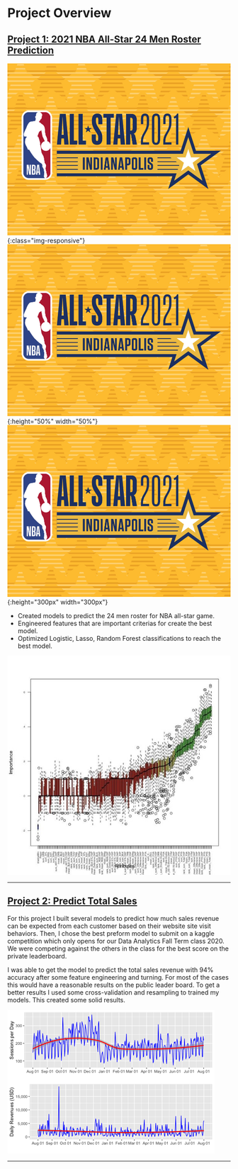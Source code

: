 # Project Overview

## [Project 1: 2021 NBA All-Star 24 Men Roster Prediction](https://github.com/haixiaolu/NBA-all-star)
![](https://github.com/haixiaolu/Lu_Portfolio/blob/main/images/nbaas21_ss1.jpg) {:class="img-responsive"}
![](https://github.com/haixiaolu/Lu_Portfolio/blob/main/images/nbaas21_ss1.jpg) {:height="50%" width="50%"}
![](https://github.com/haixiaolu/Lu_Portfolio/blob/main/images/nbaas21_ss1.jpg) {:height="300px" width="300px"}

- Created models to predict the 24 men roster for NBA all-star game. 
- Engineered features that are important criterias for create the best model.  
- Optimized Logistic, Lasso, Random Forest classifications to reach the best model. 

![](https://github.com/haixiaolu/Lu_Portfolio/blob/main/images/Picture1.jpg?raw=true)

----

## [Project 2: Predict Total Sales](https://github.com/haixiaolu/total-sales-revenue)

For this project I built several models to predict how much sales revenue can be expected from each customer based on their website site visit behaviors. Then, I chose the best preform model to submit on a kaggle competition which only opens for our Data Analytics Fall Term class 2020. We were competing against the others in the class for the best score on the private leaderboard. 

I was able to get the model to predict the total sales revenue with 94% accuracy after some feature engineering and turning. For most of the cases this would have a reasonable results on the public leader board. To get a better results I used some cross-validation and resampling to trained my models. This created some solid results. 

  ![](https://github.com/haixiaolu/Lu_Portfolio/blob/main/images/unnamed-chunk-14-1.png?raw=true)
  
---

